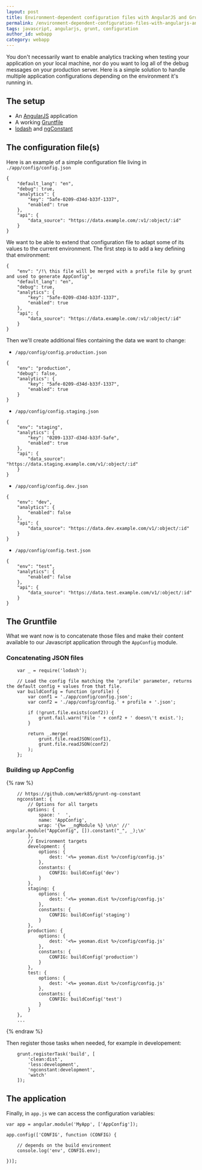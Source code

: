 ```yaml
---
layout: post
title: Environment-dependent configuration files with AngularJS and Grunt
permalink: /environment-dependent-configuration-files-with-angularjs-and-grunt
tags: javascript, angularjs, grunt, configuration
author_id: webapp
category: webapp
---
```


You don't necessarily want to enable analytics tracking when testing your application on your local machine, nor do you want to log all of the debug messages on your production server. Here is a simple solution to handle multiple application configurations depending on the environment it's running in.


## The setup

  * An [AngularJS](https://angularjs.org/) application
  * A working [Gruntfile](http://gruntjs.com/)
  * [lodash](https://lodash.com/) and [ngConstant](https://github.com/werk85/grunt-ng-constant)


## The configuration file(s)

Here is an example of a simple configuration file living in `./app/config/config.json`

```
{
    "default_lang": "en",
    "debug": true,
    "analytics": {
        "key": "5afe-0209-d34d-b33f-1337",
        "enabled": true
    },
    "api": {
        "data_source": "https://data.example.com/:v1/:object/:id"
    }
}
```

We want to be able to extend that configuration file to adapt some of its values to the current environment. The first step is to add a key defining that environment:

```
{
    "env": "/!\ this file will be merged with a profile file by grunt and used to generate AppConfig",
    "default_lang": "en",
    "debug": true,
    "analytics": {
        "key": "5afe-0209-d34d-b33f-1337",
        "enabled": true
    },
    "api": {
        "data_source": "https://data.example.com/:v1/:object/:id"
    }
}
```

Then we'll create additional files containing the data we want to change:

  * `/app/config/config.production.json`

```
{
    "env": "production",
    "debug": false,
    "analytics": {
        "key": "5afe-0209-d34d-b33f-1337",
        "enabled": true
    }
}
```

  * `/app/config/config.staging.json`

```
{
    "env": "staging",
    "analytics": {
        "key": "0209-1337-d34d-b33f-5afe",
        "enabled": true
    },
    "api": {
        "data_source": "https://data.staging.example.com/v1/:object/:id"
    }
}
```

  * `/app/config/config.dev.json`

```
{
    "env": "dev",
    "analytics": {
        "enabled": false
    },
    "api": {
        "data_source": "https://data.dev.example.com/v1/:object/:id"
    }
}
```

  * `/app/config/config.test.json`

```
{
    "env": "test",
    "analytics": {
        "enabled": false
    },
    "api": {
        "data_source": "https://data.test.example.com/v1/:object/:id"
    }
}
```


## The Gruntfile

What we want now is to concatenate those files and make their content available to our Javascript application through the `AppConfig` module.


### Concatenating JSON files

```
    var _ = require('lodash');

    // Load the config file matching the 'profile' parameter, returns the default config + values from that file.
    var buildConfig = function (profile) {
        var conf1 = './app/config/config.json';
        var conf2 = './app/config/config.' + profile + '.json';

        if (!grunt.file.exists(conf2)) {
            grunt.fail.warn('File ' + conf2 + ' doesn\'t exist.');
        }

        return _.merge(
            grunt.file.readJSON(conf1),
            grunt.file.readJSON(conf2)
        );
    };
```


### Building up AppConfig

{% raw %}
```
    // https://github.com/werk85/grunt-ng-constant
    ngconstant: {
        // Options for all targets
        options: {
            space: '  ',
            name: 'AppConfig',
            wrap: '{%= __ngModule %} \n\n' //' angular.module("AppConfig", []).constant("_", _);\n'
        },
        // Environment targets
        development: {
            options: {
                dest: '<%= yeoman.dist %>/config/config.js'
            },
            constants: {
                CONFIG: buildConfig('dev')
            }
        },
        staging: {
            options: {
                dest: '<%= yeoman.dist %>/config/config.js'
            },
            constants: {
                CONFIG: buildConfig('staging')
            }
        },
        production: {
            options: {
                dest: '<%= yeoman.dist %>/config/config.js'
            },
            constants: {
                CONFIG: buildConfig('production')
            }
        },
        test: {
            options: {
                dest: '<%= yeoman.dist %>/config/config.js'
            },
            constants: {
                CONFIG: buildConfig('test')
            }
        }
    },
    ...
```
{% endraw %}

Then register those tasks when needed, for example in developement:

```
    grunt.registerTask('build', [
        'clean:dist',
        'less:development',
        'ngconstant:development',
        'watch'
    ]);
```



## The application

Finally, in `app.js` we can access the configuration variables:

```
var app = angular.module('MyApp', ['AppConfig']);

app.config(['CONFIG', function (CONFIG) {

    // depends on the build environment
    console.log('env', CONFIG.env);

})];
```
